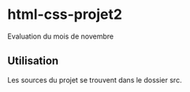 # html-css-projet2
Evaluation du mois de novembre

## Utilisation
Les sources du projet se trouvent dans le dossier src.
